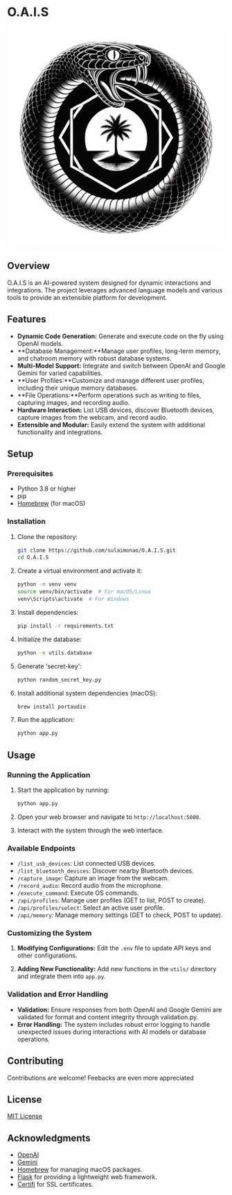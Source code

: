 # O.A.I.S

![O.A.I.S Logo](static/images/logo.png)

## Overview

O.A.I.S is an AI-powered system designed for dynamic interactions and integrations. The project leverages advanced language models and various tools to provide an extensible platform for development.

## Features

- **Dynamic Code Generation:** Generate and execute code on the fly using OpenAI models.
- **Database Management:**Manage user profiles, long-term memory, and chatroom memory with robust database systems.
- **Multi-Model Support:** Integrate and switch between OpenAI and Google Gemini for varied capabilities.
- **User Profiles:**Customize and manage different user profiles, including their unique memory databases.
- **File Operations:**Perform operations such as writing to files, capturing images, and recording audio.
- **Hardware Interaction:** List USB devices, discover Bluetooth devices, capture images from the webcam, and record audio.
- **Extensible and Modular:** Easily extend the system with additional functionality and integrations.

## Setup

### Prerequisites

- Python 3.8 or higher
- pip
- [Homebrew](https://brew.sh/) (for macOS)

### Installation

1. Clone the repository:

    ```sh
    git clone https://github.com/sulaimonao/O.A.I.S.git
    cd O.A.I.S
    ```

2. Create a virtual environment and activate it:

    ```sh
    python -m venv venv
    source venv/bin/activate  # For macOS/Linux
    venv\Scripts\activate  # For Windows
    ```

3. Install dependencies:

    ```sh
    pip install -r requirements.txt
    ```

4. Initialize the database:

    ```sh
    python -m utils.database
    ```

5. Generate 'secret-key':

    ```sh
    python random_secret_key.py
    ```

6. Install additional system dependencies (macOS):

    ```sh
    brew install portaudio
    ```

7. Run the application:

    ```sh
    python app.py
    ```

## Usage

### Running the Application

1. Start the application by running:

    ```sh
    python app.py
    ```

2. Open your web browser and navigate to `http://localhost:5000`.

3. Interact with the system through the web interface.

### Available Endpoints

- `/list_usb_devices`: List connected USB devices.
- `/list_bluetooth_devices`: Discover nearby Bluetooth devices.
- `/capture_image`: Capture an image from the webcam.
- `/record_audio`: Record audio from the microphone.
- `/execute_command`: Execute OS commands.
- `/api/profiles`: Manage user profiles (GET to list, POST to create).
- `/api/profiles/select`: Select an active user profile.
- `/api/memory`: Manage memory settings (GET to check, POST to update).

### Customizing the System

1. **Modifying Configurations:**
   Edit the `.env` file to update API keys and other configurations.

2. **Adding New Functionality:**
   Add new functions in the `utils/` directory and integrate them into `app.py`.

### Validation and Error Handling

- **Validation:** Ensure responses from both OpenAI and Google Gemini are validated for format and content integrity through validation.py.
- **Error Handling:** The system includes robust error logging to handle unexpected issues during interactions with AI models or database operations.

## Contributing

Contributions are welcome! Feebacks are even more appreciated

## License

[MIT License](LICENSE)

## Acknowledgments

- [OpenAI](https://www.openai.com/)
- [Gemini](https://www.gemini.google.com/)
- [Homebrew](https://brew.sh/) for managing macOS packages.
- [Flask](https://flask.palletsprojects.com/) for providing a lightweight web framework.
- [Certifi](https://pypi.org/project/certifi/) for SSL certificates.
